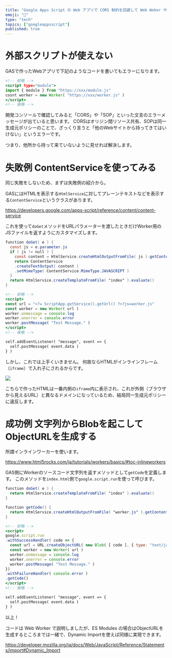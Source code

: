 ```yaml
---
title: "Google Apps Script の Web アプリで CORS 制約を回避して Web Woker や ES Modules を使う"
emoji: "🐙"
type: "tech"
topics: ["googleappsscript"]
published: true
---
```


# 外部スクリプトが使えない
GASで作ったWebアプリで下記のようなコードを書いてもエラーになります。

```HTML:xxx.html
<!-- 前略 -->
<script type="module">
import { module } from "https://xxx/module.js"
cosnt worker = new Worker( "https://xxx/worker.js" )
</script>
<!-- 後略 -->
```

開発コンソールで確認してみると「CORS」や「SOP」といった文言のエラーメッセージが出ていると思います。
CORSはオリジン間リソース共有、SOPは同一生成元ポリシーのことで、ざっくり言うと「他のWebサイトから持ってきてはいけない」というエラーです。

つまり、他所から持って来ていないように見せれば解決します。

# 失敗例 ContentServiceを使ってみる
同じ失敗をしないため、まずは失敗例の紹介から。

GASにはHTMLを表示する`HtmlService`に対してプレーンテキストなどを表示する`ContentService`というクラスがあります。

https://developers.google.com/apps-script/reference/content/content-service

これを使って`doGet`メソッドをURLパラメーターを渡したときだけWorker用のJSファイルを返すようにカスタマイズします。

```JavaScript:main.gs
function doGet( e ) {
  const js = e.parameter.js
  if ( js != null ) {
    const content = HtmlService.createHtmlOutputFromFile( js ).getContent()
    return ContentService
    .createTextOutput( content )
    .setMimeType( ContentService.MimeType.JAVASCRIPT )
  }
  return HtmlService.createTemplateFromFile( "index" ).evaluate()
}
```

```HTML:index.html
<!-- 前略 -->
<script>
const url = "<?= ScriptApp.getService().getUrl() ?>?js=worker.js"
const worker = new Worker( url )
worker.onmessage = console.log
worker.onerror = console.error
worker.postMessage( "Test Message." )
</script>
<!-- 後略 -->
```

```JavaScript:worker.js.html
self.addEventListener( "message", event => {
  self.postMessage( event.data )
} )
```

しかし、これでは上手くいきません。
何故ならHTMLがインラインフレーム（`iframe`）で入れ子にされるからです。

![](https://storage.googleapis.com/zenn-user-upload/5czw182gynlp5qeii5xzzvxamm6b)

こちらで作ったHTMLは一番内側の`iframe`内に表示され、これが外側（ブラウザから見えるURL）と異なるドメインになっているため、結局同一生成元ポリシーに違反します。

# 成功例 文字列からBlobを起こしてObjectURLを生成する

所謂インラインワーカーを使います。

https://www.html5rocks.com/ja/tutorials/workers/basics/#toc-inlineworkers


GAS側にWorkerのソースコード文字列を返すメソッドとして`getCode`を定義します。
このメソッドを`index.html`側で`google.script.run`を使って呼びます。

```JavaScript:main.gs
function doGet( e ) {
  return HtmlService.createTemplateFromFile( "index" ).evaluate()
}

function getCode() {
  return HtmlService.createHtmlOutputFromFile( "worker.js" ).getContent()
}
```

```HTML:index.html
<!-- 前略 -->
<script>
google.script.run
.withSuccessHandler( code => {
  const url = URL.createObjectURL( new Blob( [ code ], { type: "text/javascript" } ) )
  const worker = new Worker( url )
  worker.onmessage = console.log
  worker.onerror = console.error
  worker.postMessage( "Test Message." )
})
.withFailureHandler( console.error )
.getCode()
</script>
<!-- 後略 -->
```

```JavaScript:worker.js.html
self.addEventListener( "message", event => {
  self.postMessage( event.data )
} )
```

以上！

コードは Web Worker で説明しましたが、ES Modules の場合はObjectURLを生成するところまでは一緒で、Dynamic Importを使えば同様に実現できます。

https://developer.mozilla.org/ja/docs/Web/JavaScript/Reference/Statements/import#Dynamic_Import
